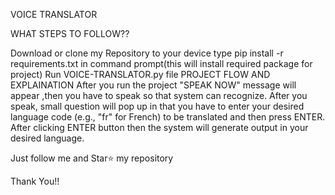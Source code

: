 VOICE TRANSLATOR

WHAT STEPS TO FOLLOW??

Download or clone my Repository to your device
type pip install -r requirements.txt in command prompt(this will install required package for project)
Run VOICE-TRANSLATOR.py file
PROJECT FLOW AND EXPLAINATION
After you run the project "SPEAK NOW" message will appear ,then you have to speak so that system can recognize.
After you speak, small question will pop up in that you have to enter your desired language code (e.g., "fr" for French) to be translated and then press ENTER.
After clicking ENTER button then the system will generate output in your desired language.

Just follow me and Star⭐ my repository

Thank You!!
